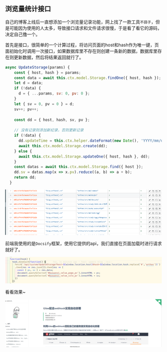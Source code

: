 ## 浏览量统计接口

自己的博客上线后一直想添加一个浏览量记录功能，网上找了一款工具`不蒜子`，但是可能因为使用的人太多，导致接口请求和文件请求很慢，于是看了看它的源码，决定自己撸一个。

首先是接口，很简单的一个计算过程，将访问页面的host和hash作为唯一键，页面初始化时调用一次接口，如果数据库里不存在则创建一条新的数据，数据库里存在则更新数据，然后将结果返回就行了。

```js
async UpdateStorage(params) {
    const { host, hash } = params;
    const data = await this.ctx.model.Storage.findOne({ host, hash });
    let d = data;
    if (!data) {
      d = { ...params, sv: 0, pv: 0 };
    }
    let { sv = 0, pv = 0 } = d;
    sv++; pv++;

    const dd = { host, hash, sv, pv };

    // 没有记录则添加新纪录，否则更新记录
    if (!data) {
      dd.updateTime = this.ctx.helper.dateFormat(new Date(), 'YYYY/mm/dd HH:MM:SS');
      await this.ctx.model.Storage.create(dd);
    } else {
      await this.ctx.model.Storage.updateOne({ host, hash }, dd);
    }
    const datas = await this.ctx.model.Storage.find({ host });
    dd.sv = datas.map(x => x.pv).reduce((a, b) => a + b);
    return dd;
  }
```

![image-20210317161718429](views.assets/image-20210317161718429.png)

前端我使用的是`Docsify`框架，使用它提供的api，我们直接在页面加载时进行请求就好了。

![image-20210317161319897](views.assets/image-20210317161319897.png)

看看效果~

![image-20210317161649308](views.assets/image-20210317161649308.png)